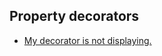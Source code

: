 ## Property decorators
- [My decorator is not displaying.](Property%20Attributes/Property%20Decorators%20On%20Properties.md)